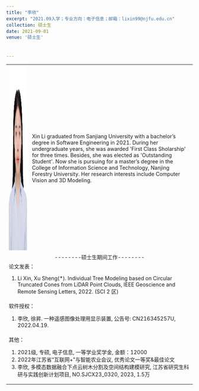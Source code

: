 ```yaml
---
title: "李欣"
excerpt: "2021.09入学；专业方向：电子信息；邮箱：lixin99@njfu.edu.cn"
collection: 硕士生
date: 2021-09-01
venue: '硕士生'


---
```

<table border="0">
<tr>
  <td> <img src='/images/xinli.jpg' height="500" width="408">  </td>
  <td>Xin Li graduated from Sanjiang University with a bachelor’s degree in Software Engineering in 2021. During her undergraduate years, she was awarded 'First Class Sholarship' for three times. Besides, she was elected as 'Outstanding Student'.  Now she is pursuing for a master’s degree in the College of Information Science and Technology, Nanjing Forestry University. Her research interests include Computer Vision and 3D Modeling.
</td>
</tr>

<tr>
<td colspan="2" align="center">--------硕士生期间工作--------
</td>
</tr>

<tr>
<td colspan="2">论文发表：
<ol class="level_1">
<li> Li Xin, Xu Sheng(*). Individual Tree Modeling based on Circular Truncated Cones from LiDAR Point Clouds, IEEE Geoscience and Remote Sensing Letters, 2022. (SCI 2 区)</li>

</ol>
</td>
</tr>

<tr>
<td colspan="2">软件授权：
<ol class="level_1">
<li> 李欣, 徐昇. 一种遥感图像处理用显示装置, 公告号: CN216345257U, 2022.04.19. </li>
</ol>
</td>
</tr>

<tr>
<td colspan="2">其他：
<ol class="level_1">
<li> 2021级, 专硕, 电子信息, 一等学业奖学金, 金额：12000 </li>
<li> 2022年江苏省“互联网+”与智能农业会议, 优秀论文一等奖&最佳论文</li>
<li> 李欣, 多模态数据融合下点云树木分割及空间结构建模研究, 江苏省研究生科研与实践创新计划项目, NO.SJCX23_0320, 2023, 1.5万</li>
</ol>
</td>
</tr>

</table>